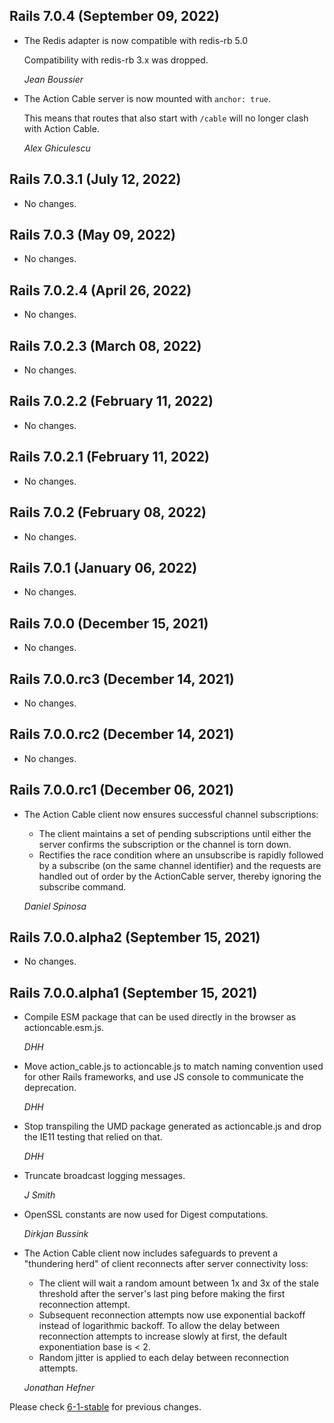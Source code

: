 ## Rails 7.0.4 (September 09, 2022) ##

*   The Redis adapter is now compatible with redis-rb 5.0

    Compatibility with redis-rb 3.x was dropped.

    *Jean Boussier*

*   The Action Cable server is now mounted with `anchor: true`.

    This means that routes that also start with `/cable` will no longer clash with Action Cable.

    *Alex Ghiculescu*


## Rails 7.0.3.1 (July 12, 2022) ##

*   No changes.


## Rails 7.0.3 (May 09, 2022) ##

*   No changes.


## Rails 7.0.2.4 (April 26, 2022) ##

*   No changes.


## Rails 7.0.2.3 (March 08, 2022) ##

*   No changes.


## Rails 7.0.2.2 (February 11, 2022) ##

*   No changes.


## Rails 7.0.2.1 (February 11, 2022) ##

*   No changes.


## Rails 7.0.2 (February 08, 2022) ##

*   No changes.


## Rails 7.0.1 (January 06, 2022) ##

*   No changes.


## Rails 7.0.0 (December 15, 2021) ##

*   No changes.


## Rails 7.0.0.rc3 (December 14, 2021) ##

*   No changes.


## Rails 7.0.0.rc2 (December 14, 2021) ##

*   No changes.

## Rails 7.0.0.rc1 (December 06, 2021) ##

*   The Action Cable client now ensures successful channel subscriptions:

    * The client maintains a set of pending subscriptions until either
      the server confirms the subscription or the channel is torn down.
    * Rectifies the race condition where an unsubscribe is rapidly followed
      by a subscribe (on the same channel identifier) and the requests are
      handled out of order by the ActionCable server, thereby ignoring the
      subscribe command.

    *Daniel Spinosa*


## Rails 7.0.0.alpha2 (September 15, 2021) ##

*   No changes.


## Rails 7.0.0.alpha1 (September 15, 2021) ##

*   Compile ESM package that can be used directly in the browser as actioncable.esm.js.

    *DHH*

*   Move action_cable.js to actioncable.js to match naming convention used for other Rails frameworks, and use JS console to communicate the deprecation.

    *DHH*

*   Stop transpiling the UMD package generated as actioncable.js and drop the IE11 testing that relied on that.

    *DHH*

*   Truncate broadcast logging messages.

    *J Smith*

*   OpenSSL constants are now used for Digest computations.

    *Dirkjan Bussink*

*   The Action Cable client now includes safeguards to prevent a "thundering
    herd" of client reconnects after server connectivity loss:

    * The client will wait a random amount between 1x and 3x of the stale
      threshold after the server's last ping before making the first
      reconnection attempt.
    * Subsequent reconnection attempts now use exponential backoff instead of
      logarithmic backoff.  To allow the delay between reconnection attempts to
      increase slowly at first, the default exponentiation base is < 2.
    * Random jitter is applied to each delay between reconnection attempts.

    *Jonathan Hefner*


Please check [6-1-stable](https://github.com/rails/rails/blob/6-1-stable/actioncable/CHANGELOG.md) for previous changes.
